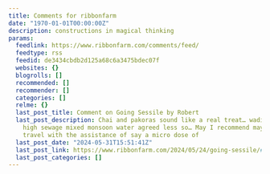 ```yaml
---
title: Comments for ribbonfarm
date: "1970-01-01T00:00:00Z"
description: constructions in magical thinking
params:
  feedlink: https://www.ribbonfarm.com/comments/feed/
  feedtype: rss
  feedid: de3434cbdb2d125a68c6a3475bdec07f
  websites: {}
  blogrolls: []
  recommended: []
  recommender: []
  categories: []
  relme: {}
  last_post_title: Comment on Going Sessile by Robert
  last_post_description: Chai and pakoras sound like a real treat… wading in foot
    high sewage mixed monsoon water agreed less so… May I recommend maybe more internal
    travel with the assistance of say a micro dose of
  last_post_date: "2024-05-31T15:51:41Z"
  last_post_link: https://www.ribbonfarm.com/2024/05/24/going-sessile/#comment-297215
  last_post_categories: []
---
```


